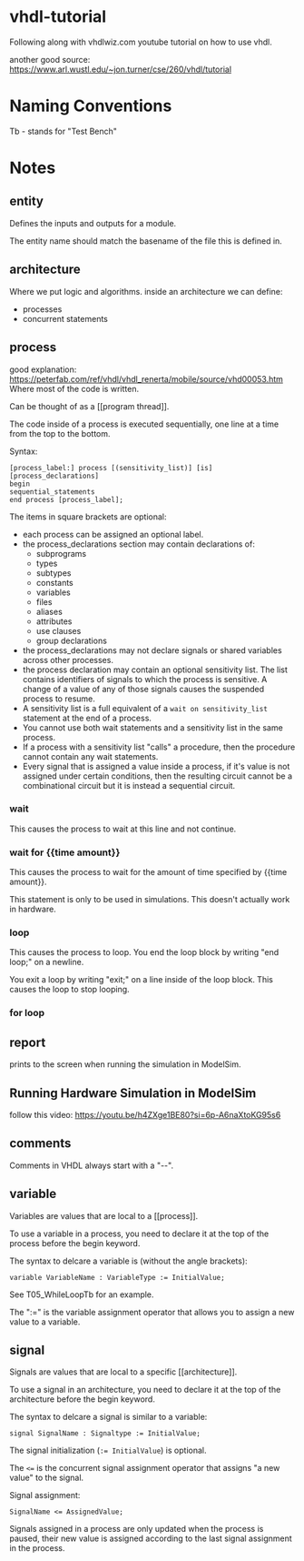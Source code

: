 # vhdl-tutorial
 Following along with vhdlwiz.com youtube tutorial on how to use vhdl.

 another good source: https://www.arl.wustl.edu/~jon.turner/cse/260/vhdl/tutorial
# Naming Conventions
Tb - stands for "Test Bench"
# Notes
## entity
Defines the inputs and outputs for a module.

The entity name should match the basename of the file this is defined in.
## architecture
Where we put logic and algorithms.
inside an architecture we can define:
- processes
- concurrent statements
## process
good explanation: https://peterfab.com/ref/vhdl/vhdl_renerta/mobile/source/vhd00053.htm
Where most of the code is written.

Can be thought of as a [[program thread]]. 

The code inside of a process is executed sequentially, one line at a time from the top to the bottom.

Syntax:
```
[process_label:] process [(sensitivity_list)] [is]
[process_declarations]
begin
sequential_statements
end process [process_label];
```
The items in square brackets are optional:
- each process can be assigned an optional label.
- the process_declarations section may contain declarations of:
    - subprograms
    - types
    - subtypes
    - constants
    - variables
    - files
    - aliases
    - attributes
    - use clauses
    - group declarations
- the process_declarations may not declare signals or shared variables across other processes.
- the process declaration may contain an optional sensitivity list. The list contains identifiers of signals to which the process is sensitive. A change of a value of any of those signals causes the suspended process to resume. 
- A sensitivity list is a full equivalent of a `wait on sensitivity_list` statement at the end of a process.
- You cannot use both wait statements and a sensitivity list in the same process.
- If a process with a sensitivity list "calls" a procedure, then the procedure cannot contain any wait statements.
- Every signal that is assigned a value inside a process, if it's value is not assigned under certain conditions, then the resulting circuit cannot be a combinational circuit but it is instead a sequential circuit.
### wait
This causes the process to wait at this line and not continue.
### wait for {{time amount}}
This causes the process to wait for the amount of time specified by {{time amount}}.

This statement is only to be used in simulations. This doesn't actually work in hardware.
### loop
This causes the process to loop. You end the loop block by writing "end loop;" on a newline. 

You exit a loop by writing "exit;" on a line inside of the loop block. This causes the loop to stop looping.
### for loop

## report
prints to the screen when running the simulation in ModelSim.
## Running Hardware Simulation in ModelSim
follow this video: https://youtu.be/h4ZXge1BE80?si=6p-A6naXtoKG95s6
## comments
Comments in VHDL always start with a "--".
## variable
Variables are values that are local to a [[process]].

To use a variable in a process, you need to declare it at the top of the process before the begin keyword.

The syntax to delcare a variable is (without the angle brackets):
```
variable VariableName : VariableType := InitialValue;
```

See T05_WhileLoopTb for an example.

The ":=" is the variable assignment operator that allows you to assign a new value to a variable.
## signal
Signals are values that are local to a specific [[architecture]].

To use a signal in an architecture, you need to declare it at the top of the architecture before the begin keyword.

The syntax to delcare a signal is similar to a variable:
```
signal SignalName : Signaltype := InitialValue;
```

The signal initialization (`:= InitialValue`) is optional.

The `<=` is the concurrent signal assignment operator that assigns "a new value" to the signal.

Signal assignment:
```
SignalName <= AssignedValue;
```

Signals assigned in a process are only updated when the process is paused, their new value is assigned according to the last signal assignment in the process.